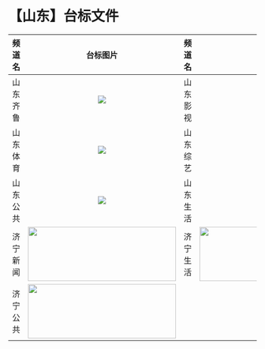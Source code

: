 # 【山东】台标文件
|频道名|台标图片|频道名|台标图片|
|:---:|:---:|:---:|:---:|
|山东齐鲁|<img src="https://github.com/atsushi444/iptv/blob/main/logo/other/Shandong1.png">|山东影视|<img src="https://github.com/atsushi444/iptv/blob/main/logo/other/Shandong6.png">|
|山东体育|<img src="https://github.com/atsushi444/iptv/blob/main/logo/other/Shandong2.png">|山东综艺|<img src="https://github.com/atsushi444/iptv/blob/main/logo/other/Shandong7.png">|
|山东公共|<img src="https://github.com/atsushi444/iptv/blob/main/logo/other/Shandong4.png">|山东生活|<img src="https://github.com/atsushi444/iptv/blob/main/logo/other/Shandong8.png">|
|济宁新闻|<img src="https://github.com/atsushi444/iptv/blob/main/logo/other/jn01.png" width="300" height="110">|济宁生活|<img src="https://github.com/atsushi444/iptv/blob/main/logo/other/jn02.png" width="300" height="110">|
|济宁公共|<img src="https://github.com/atsushi444/iptv/blob/main/logo/other/jn03.png" width="300" height="110">|

